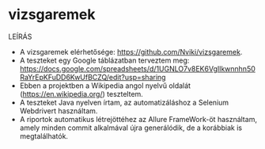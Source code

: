 # vizsgaremek

LEÍRÁS

   * A vizsgaremek elérhetősége: https://github.com/Nviki/vizsgaremek.
   * A teszteket egy Google táblázatban terveztem meg: https://docs.google.com/spreadsheets/d/1UGNLO7v8EK6VgIlkwnnhn50RaYrEpKFuDD6KwUfBCZQ/edit?usp=sharing
   * Ebben a projektben a Wikipedia angol nyelvű oldalát (https://en.wikipedia.org/) teszteltem.
   * A teszteket Java nyelven írtam, az automatizáláshoz a Selenium Webdrivert használtam.
   * A riportok automatikus létrejöttéhez az Allure FrameWork-öt használtam, amely minden commit alkalmával újra generálódik, de a korábbiak is megtalálhatók.
